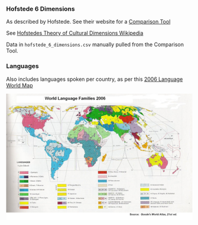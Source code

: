 ### Hofstede 6 Dimensions

As described by Hofstede. See their website for a [Comparison Tool](https://www.hofstede-insights.com/fi/product/compare-countries/)

See [Hofstedes Theory of Cultural Dimensions Wikipedia](https://en.wikipedia.org/wiki/Hofstede%27s_cultural_dimensions_theory)

Data in `hofstede_6_dimensions.csv` manually pulled from the Comparison Tool.

### Languages

Also includes languages spoken per country, as per this [2006 Language World Map](https://1.bp.blogspot.com/-e2R2CoAG65w/TdPC3Kzri2I/AAAAAAAACy8/TNdYEBJKNaQ/s1600/WorldLanguageFamiliesMap.jpg)

![alt text](img/world_languages.jpg)